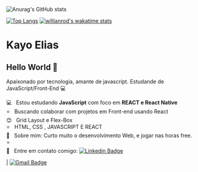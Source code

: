 <!-- <img height='250' width="auto" src="https://blogs.opovo.com.br/bancadoanime/wp-content/uploads/sites/59/2020/04/Imagem-1.jpg"> -->

![Anurag's GitHub stats](https://github-readme-stats.vercel.app/api?username=oyaksaile&show_icons=true&theme=radical)

[![Top Langs](https://github-readme-stats.vercel.app/api/top-langs/?username=oyaksaile&layout=compact)](https://github.com/anuraghazra/github-readme-stats)
[![willianrod's wakatime stats](https://github-readme-stats.vercel.app/api/wakatime?username=oyaksaile)](https://github.com/anuraghazra/github-readme-stats)



# Kayo Elias

## Hello World 👋
Apaixonado por tecnologia, amante de javascript.
Estudande de JavaScript/Front-End :computer:

 :computer:  &nbsp; Estou estudando **JavaScript** com foco em **REACT e React Native**
 <br/> :star: &nbsp; Buscando colaborar com projetos em Front-end usando React
 <br/> :blush: &nbsp; Grid Layout e Flex-Box
 <br/> :star: &nbsp; HTML, CSS , JAVASCRIPT E REACT
 <br/> 💬  &nbsp; Sobre mim: Curto muito o desenvolvimento Web, e jogar nas horas free. :star:
<br/> :email: &nbsp; Entre em contato comigo: [![Linkedin Badge](https://img.shields.io/badge/kayo-elias-blue?style=flat-square&logo=Linkedin&logoColor=white&link=https://kayo-elias-gonçalves-verdan-b56124199/)](https://www.linkedin.com/in/kayo-elias-gonçalves-verdan-b56124199/)
 

| 
[![Gmail Badge](https://img.shields.io/badge/-contatodevkayo@gmail.com-c14438?style=flat-square&logo=Gmail&logoColor=white&link=mailto:contatodevkayo@gmail.com)](mailto:contatodevkayo@gmail.com)
